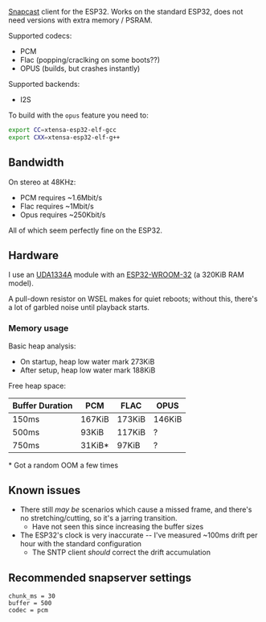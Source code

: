 [Snapcast](https://github.com/badaix/snapcast) client for the ESP32. Works on the standard ESP32, does not need versions with extra memory / PSRAM.

Supported codecs:
- PCM
- Flac (popping/craclking on some boots??)
- OPUS (builds, but crashes instantly)

Supported backends:
- I2S

To build with the `opus` feature you need to:
```bash
export CC=xtensa-esp32-elf-gcc
export CXX=xtensa-esp32-elf-g++
```

## Bandwidth

On stereo at 48KHz:

- PCM requires ~1.6Mbit/s
- Flac requires ~1Mbit/s
- Opus requires ~250Kbit/s

All of which seem perfectly fine on the ESP32.

## Hardware

I use an [UDA1334A](https://nl.aliexpress.com/item/1005006140641304.html) module with an [ESP32-WROOM-32](https://nl.aliexpress.com/item/1005006500507950.html) (a 320KiB RAM model).

A pull-down resistor on WSEL makes for quiet reboots; without this, there's a lot of garbled noise until playback starts.

### Memory usage

Basic heap analysis:

* On startup, heap low water mark 273KiB
* After setup, heap low water mark 188KiB

Free heap space:

|Buffer Duration|PCM    |FLAC   |OPUS   |
|---------------|-------|-------|-------|
|150ms          |167KiB |173KiB |146KiB |
|500ms          |93KiB  |117KiB |?      |
|750ms          |31KiB\*| 97KiB |?      |

\* Got a random OOM a few times

## Known issues

- There still _may be_ scenarios which cause a missed frame, and there's no stretching/cutting, so it's a jarring transition.
	- Have not seen this since increasing the buffer sizes
- The ESP32's clock is very inaccurate -- I've measured ~100ms drift per hour with the standard configuration
	- The SNTP client _should_ correct the drift accumulation

## Recommended snapserver settings

```
chunk_ms = 30
buffer = 500
codec = pcm
```
